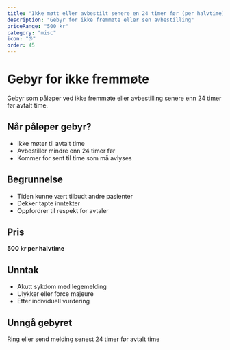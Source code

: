 ```yaml
---
title: "Ikke møtt eller avbestilt senere en 24 timer før (per halvtime)"
description: "Gebyr for ikke fremmøte eller sen avbestilling"
priceRange: "500 kr"
category: "misc"
icon: "⏰"
order: 45
---
```


# Gebyr for ikke fremmøte

Gebyr som påløper ved ikke fremmøte eller avbestilling senere enn 24 timer før avtalt time.

## Når påløper gebyr?
- Ikke møter til avtalt time
- Avbestiller mindre enn 24 timer før
- Kommer for sent til time som må avlyses

## Begrunnelse
- Tiden kunne vært tilbudt andre pasienter
- Dekker tapte inntekter
- Oppfordrer til respekt for avtaler

## Pris
**500 kr per halvtime**

## Unntak
- Akutt sykdom med legemelding
- Ulykker eller force majeure
- Etter individuell vurdering

## Unngå gebyret
Ring eller send melding senest 24 timer før avtalt time